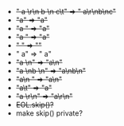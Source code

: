 - ~~" a \r\n b \n c\t" => " a\r\nb\nc"~~
- ~~"a" => "a"~~
- ~~"a " => "a"~~
- ~~"a  " => "a"~~
- ~~" " => ""~~
- " a" => " a"
- ~~"a \n" => "a\n"~~
- ~~"a \nb \n" => "a\nb\n"~~
- ~~"a\n " => "a\n"~~
- ~~"a\t" => "a"~~
- ~~"a \r\n" => "a\r\n"~~
- ~~EOL.skip()?~~
- make skip() private?
